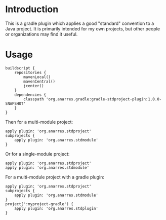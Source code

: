 # Introduction

This is a gradle plugin which applies a good "standard" convention
to a Java project. It is primarily intended for my own projects,
but other people or organizations may find it useful.

# Usage

```
buildscript {
    repositories {
        mavenLocal()
        mavenCentral()
        jcenter()
    }
    dependencies {
        classpath 'org.anarres.gradle:gradle-stdproject-plugin:1.0.0-SNAPSHOT'
    }
}
```

Then for a multi-module project:
```
apply plugin: 'org.anarres.stdproject'
subprojects { 
    apply plugin: 'org.anarres.stdmodule'
}
```

Or for a single-module project:
```
apply plugin: 'org.anarres.stdproject'
apply plugin: 'org.anarres.stdmodule'
```

For a multi-module project with a gradle plugin:
```
apply plugin: 'org.anarres.stdproject'
subprojects {
	apply plugin: 'org.anarres.stdmodule'
}
project(':myproject-gradle') {
	apply plugin: 'org.anarres.stdplugin'
}
```

